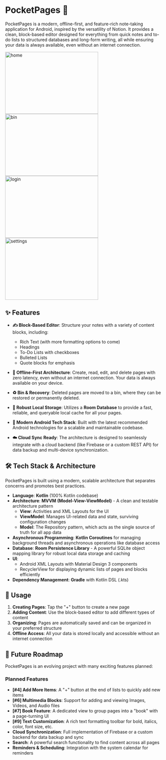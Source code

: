 # PocketPages 📝

PocketPages is a modern, offline-first, and feature-rich note-taking application for Android, inspired by the versatility of Notion. It provides a clean, block-based editor designed for everything from quick notes and to-do lists to structured databases and long-form writing, all while ensuring your data is always available, even without an internet connection.

<img src="https://github.com/user-attachments/assets/d83881a2-90ed-4ef6-94b7-8e9ae325ad35" alt="home" width="300" height="200">
<img src="(https://github.com/user-attachments/assets/29a17643-1518-4cdf-9330-a0cbb557e9ed)" alt="bin" width="300" height="200">
<img src="(https://github.com/user-attachments/assets/3e635233-ea13-4824-9469-3ce129a96e79)" alt="login" width="300" height="200">
<img src="(https://github.com/user-attachments/assets/54652b5b-0493-42bb-9854-6c5df2153dc8)" alt="settings" width="300" height="200">


## ✨ Features

- **✍️ Block-Based Editor**: Structure your notes with a variety of content blocks, including:
  - Rich Text (with more formatting options to come)
  - Headings
  - To-Do Lists with checkboxes
  - Bulleted Lists
  - Quote blocks for emphasis

- **💯 Offline-First Architecture**: Create, read, edit, and delete pages with zero latency, even without an internet connection. Your data is always available on your device.

- **♻️ Bin & Recovery**: Deleted pages are moved to a bin, where they can be restored or permanently deleted.

- **💾 Robust Local Storage**: Utilizes a **Room Database** to provide a fast, reliable, and queryable local cache for all your pages.

- **🚀 Modern Android Tech Stack**: Built with the latest recommended Android technologies for a scalable and maintainable codebase.

- **☁️ Cloud Sync Ready**: The architecture is designed to seamlessly integrate with a cloud backend (like Firebase or a custom REST API) for data backup and multi-device synchronization.

## 🛠️ Tech Stack & Architecture

PocketPages is built using a modern, scalable architecture that separates concerns and promotes best practices.

- **Language**: **Kotlin** (100% Kotlin codebase)
- **Architecture**: **MVVM (Model-View-ViewModel)** - A clean and testable architecture pattern
  - **View**: Activities and XML Layouts for the UI
  - **ViewModel**: Manages UI-related data and state, surviving configuration changes
  - **Model**: The Repository pattern, which acts as the single source of truth for all app data
- **Asynchronous Programming**: **Kotlin Coroutines** for managing background threads and asynchronous operations like database access
- **Database**: **Room Persistence Library** - A powerful SQLite object mapping library for robust local data storage and caching
- **UI**: 
  - Android XML Layouts with Material Design 3 components
  - RecyclerView for displaying dynamic lists of pages and blocks efficiently
- **Dependency Management**: **Gradle** with Kotlin DSL (.kts)

## 📱 Usage

1. **Creating Pages**: Tap the "+" button to create a new page
2. **Adding Content**: Use the block-based editor to add different types of content
3. **Organizing**: Pages are automatically saved and can be organized in your preferred structure
4. **Offline Access**: All your data is stored locally and accessible without an internet connection

## 🚀 Future Roadmap

PocketPages is an evolving project with many exciting features planned:

### Planned Features

- **[#4] Add More Items**: A "+" button at the end of lists to quickly add new items
- **[#6] Multimedia Blocks**: Support for adding and viewing Images, Videos, and Audio files
- **[#7] Book Feature**: A dedicated view to group pages into a "book" with a page-turning UI
- **[#9] Text Customization**: A rich text formatting toolbar for bold, italics, color, font size, etc.
- **Cloud Synchronization**: Full implementation of Firebase or a custom backend for data backup and sync
- **Search**: A powerful search functionality to find content across all pages
- **Reminders & Scheduling**: Integration with the system calendar for reminders
